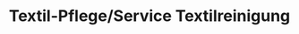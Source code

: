 ---
title: "Textil-Pflege/Service Textilreinigung"
url: /zeitz/textil-pflege-service-textilreinigung/
shop: Wäscherei
---